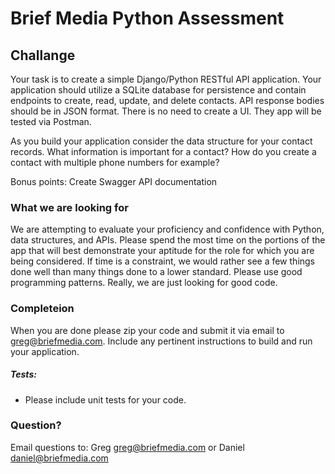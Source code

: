 # Brief Media Python Assessment

## Challange
Your task is to create a simple Django/Python RESTful API application. Your application should utilize a SQLite database for persistence and contain endpoints to create, read, update, and delete contacts. API response bodies should be in JSON format. There is no need to create a UI. They app will be tested via Postman.

As you build your application consider the data structure for your contact records. What information is important for a contact? How do you create a contact with multiple phone numbers for example?

Bonus points:
Create Swagger API documentation

### What we are looking for
We are attempting to evaluate your proficiency and confidence with Python, data structures, and APIs. Please spend the most time on the portions of the app that will best demonstrate your aptitude for the role for which you are being considered. If time is a constraint, we would rather see a few things done well than many things done to a lower standard.
Please use good programming patterns.
Really, we are just looking for good code.

### Completeion

When you are done please zip your code and submit it via email to [greg@briefmedia.com](mailto://greg@briefmedia.com). Include any pertinent instructions to build and run your application. 


##### Tests:
* Please include unit tests for your code.

### Question?

Email questions to: Greg [greg@briefmedia.com](mailto://greg@briefmedia.com) or Daniel [daniel@briefmedia.com](mailto://daniel@briefmedia.com)